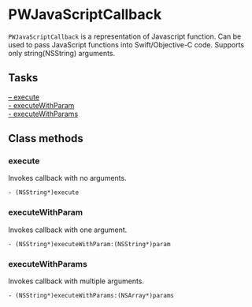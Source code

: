 # PWJavaScriptCallback #

`PWJavaScriptCallback` is a representation of Javascript function. Can be used to pass JavaScript functions into Swift/Objective-C code.
Supports only string(NSString) arguments.

## Tasks
[– execute](#execute)  
[- executeWithParam](#executewithparam)  
[- executeWithParams](#executewithparams)  

## Class methods

### execute

Invokes callback with no arguments.

```objc
- (NSString*)execute
```

### executeWithParam

Invokes callback with one argument.

```objc
- (NSString*)executeWithParam:(NSString*)param
```

### executeWithParams

Invokes callback with multiple arguments.

```objc
- (NSString*)executeWithParams:(NSArray*)params
```

